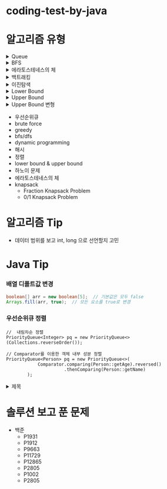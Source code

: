 # coding-test-by-java

# 알고리즘 유형
<details>
<summary> Queue </summary>
<div markdown="1">

```java
Queue<Task> q = new LinkedList<>();
q.add(new Task());  // add queue
Task task = q.poll();  // poll queue
```

</div>
</details>  

<details>
<summary> BFS </summary>
<div markdown="1">

```java
int n = 10;  // 행
int m = 10;  // 열
int[] dy = new int[]{-1, 0, 1, 0};
int[] dx = new int[]{0, 1, 0, -1};
int[][] graph = new int[n + 1][m + 1];  // 1은 통과O, 0은 통과X 
boolean[][] visit = new boolean[n + 1][m + 1];

Queue<int[]> q = new LinkedList<>();
q.add(new int[]{1, 1});  // 초기값
while (!q.isEmpty()) {
    int[] cur = q.poll();
    int y = cur[0];
    int x = cur[1];
    
    for (int k = 0; k < 4; k++) {
        int ny = y + dy[k];
        int nx = x + dx[k];
        if (0 < ny && ny <= n && 0 < nx && nx <= m) {
            if (!visit[ny][nx] && graph[ny][nx] >= 1) {
                visit[ny][nx] = true;
                graph[ny][nx] += graph[ny][nx];
                q.add(new int[]{ny, nx});
            }
        }
    }
}
```

</div>
</details>  

<details>
<summary> 에라토스테네스의 체 </summary>
<div markdown="1">

### 제곱근까지만 확인해도 되는 이유?
n = n^0.5 * n^0.5 = a*b 이므로 a ≥ n^0.5 이면 b ≤ n^0.5가 된다.  
결론적으로 제곱근 이상 수들은 이전의 합성수들로 이미 한번 지운 것들을 재방문 하는게 되기 때문에 제곱근 이상의 수는 순회할 필요가 없다.  
```java
int n = 10;  // 순회할 범위
boolean[] isPrime = new boolean[n + 1];
Arrays.fill(isPrime, true);
isPrime[1] = false;
for (int i = 2; i <= Math.sqrt(n); i++) {
    for (int j = i + i; j <= n; j += i) {
        isPrime[j] = false;
    }
}
```

</div>
</details>

<details>
<summary> 백트래킹 </summary>
<div markdown="1">

노드를 탐색하는 방법 중, 어떤 노드의 '유망성'을 판단한 뒤 해당 노드가 유망하지 않다면 부모 노드로 돌아가 다른 자식 노드를 찾는 방법이다.  
즉, 모든 경우의 수를 찾아보지만, 그 중에서도 가능성 있는 경우의 수만 찾아보는 방법이다.  
DFS는 백트래킹의 방법중 하나이다.

</div>
</details>

<details>
<summary> 이진탐색 </summary>
<div markdown="1">

데이터가 이미 정렬되어 있는 상태에서 원하는 값을 찾아내는 알고리즘
데이터 중앙값과 찾고자 하는 값을 비교해 데이터 크기를 절반씩 줄이면서 대상을 찾는 방식
시간복잡도 O(logN)

```java
int[] arr = {1, 2, 3, 4, 5, 6, 7, 8, 9};
int left = 0;
int right = arr.length - 1;
int answer = 0;

int target = 2;

while (left <= right) {
    int mid = (left + right) / 2;
    if (arr[mid] == target) {
        answer = mid;
        break;
    } else if (target < arr[mid]) {
        right = mid - 1;    
    } else {
        left = mid + 1;    
    }
}
return answer;
```

</div>
</details>

<details>
<summary> Lower Bound </summary>
<div markdown="1">

배열 중복 허용될 때, 배열에서 x 이상의 값이 처음으로 나타나는 위치

```java
public static int lowerBound(int target) {
    int[] arr = {1, 2, 3, 4, 5, 6, 7, 8, 9};
    int left = 0;
    int right = arr.length - 1;

    while (left <= right) {
        int mid = (left + right) / 2;
        
        if (target <= arr[mid]) {
            right = mid - 1;
        } else {
            left = mid + 1;
        }
    }
    return left;
}
```

</div>
</details>

<details>
<summary> Upper Bound </summary>
<div markdown="1">

배열 중복 허용될 때, 배열에서 x를 초과하는 값이 처음으로 나타나는 위치

```java
public static int upperBound(int target) {
    int[] arr = {1,3,3,3,4,4,6,8};
    int left = 0;
    int right = array.length;
    
    while (left < right) {
        int mid = (left + right) / 2;
        
        if (array[mid] <= target) {
            left = mid + 1;
        } else {
            right = mid;
        }
    }
    
    return right;
}
```

</div>
</details>

<details>
<summary> Upper Bound 변형 </summary>
<div markdown="1">

배열 중복 허용될 때, 배열에서 x이하를 만족하는 값들 중 가장 마지막 위치

```java
public static int upperBound2(int target) {
    int[] arr = {1,3,3,3,4,4,6,8};
    int left = 0;
    int right = arr.length - 1;
    
    while(left <= right) {
        int mid = (left+right) / 2;
        
        if(arr[mid] <= target){
            left=mid + 1;
        } else {
            right = mid - 1;
        }
    }
    return right;
}
```

</div>
</details>

- 우선순위큐
- brute force
- greedy
- bfs/dfs
- dynamic programming
- 해시
- 정렬
- lower bound & upper bound
- 하노이 문제
- 에라토스테네스의 체
- knapsack
  - Fraction Knapsack Problem
  - 0/1 Knapsack Problem

# 알고리즘 Tip
- 데이터 범위를 보고 int, long 으로 선언할지 고민

# Java Tip

### 배열 디폴트값 변경
```java
boolean[] arr = new boolean[5];  // 기본값은 모두 false
Arrays.fill(arr, true);  // 모든 요소를 true로 변경
```

### 우선순위큐 정렬
```
//  내림차순 정렬
PriorityQueue<Integer> pq = new PriorityQueue<>(Collections.reverseOrder());

// Comparator를 이용한 객체 내부 성분 정렬
PriorityQueue<Person> pq = new PriorityQueue<>(
            Comparator.comparing(Person::getAge).reversed()
                      .thenComparing(Person::getName)
        );
```

<details>
<summary> 제목 </summary>
<div markdown="1">

내용

</div>
</details>

# 솔루션 보고 푼 문제
- 백준
  - P1931
  - P1912
  - P9663
  - P11729
  - P12865
  - P2805
  - P1002
  - P2805
